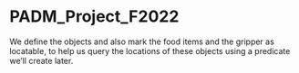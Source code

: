 # PADM_Project_F2022
 We define the objects and  also mark the food items and  the gripper as locatable, to help us query the locations of these objects using a predicate we’ll create later.